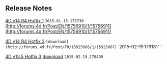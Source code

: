 Release Notes
-------------
[4D v14 R4 Hotfix 1](https://github.com/4D-JP/release-notes/blob/master/v14/r4/hf1/README.md) ```2015-01-15.175730```
[http://forums.4d.fr/Post/EN/15756910/1/15756911](http://forums.4d.fr/Post/EN/15756910/1/15756911) 

[4D v14 R4 Hotfix 2](https://github.com/4D-JP/release-notes/blob/master/v14/r4/hf2/README.md) ```[download](http://forums.4d.fr/Post/FR/15925866/1/15925867) ```2015-02-19.179131``` 

[4D v13.5 Hotfix 3](https://github.com/4D-JP/release-notes/blob/master/v13/13.5/hf3/README.md) [download](http://forums.4d.fr/Post/FR/15929684/1/15929685) ```2015-02-19.178495```
